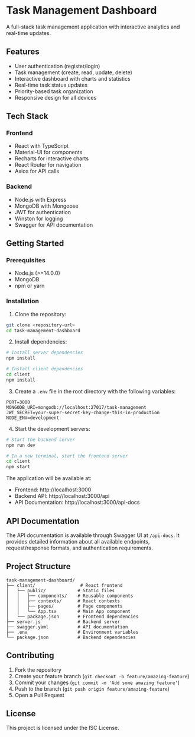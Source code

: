 # Task Management Dashboard

A full-stack task management application with interactive analytics and real-time updates.

## Features

- User authentication (register/login)
- Task management (create, read, update, delete)
- Interactive dashboard with charts and statistics
- Real-time task status updates
- Priority-based task organization
- Responsive design for all devices

## Tech Stack

### Frontend
- React with TypeScript
- Material-UI for components
- Recharts for interactive charts
- React Router for navigation
- Axios for API calls

### Backend
- Node.js with Express
- MongoDB with Mongoose
- JWT for authentication
- Winston for logging
- Swagger for API documentation

## Getting Started

### Prerequisites
- Node.js (>=14.0.0)
- MongoDB
- npm or yarn

### Installation

1. Clone the repository:
```bash
git clone <repository-url>
cd task-management-dashboard
```

2. Install dependencies:
```bash
# Install server dependencies
npm install

# Install client dependencies
cd client
npm install
```

3. Create a `.env` file in the root directory with the following variables:
```
PORT=3000
MONGODB_URI=mongodb://localhost:27017/task-management
JWT_SECRET=your-super-secret-key-change-this-in-production
NODE_ENV=development
```

4. Start the development servers:
```bash
# Start the backend server
npm run dev

# In a new terminal, start the frontend server
cd client
npm start
```

The application will be available at:
- Frontend: http://localhost:3000
- Backend API: http://localhost:3000/api
- API Documentation: http://localhost:3000/api-docs

## API Documentation

The API documentation is available through Swagger UI at `/api-docs`. It provides detailed information about all available endpoints, request/response formats, and authentication requirements.

## Project Structure

```
task-management-dashboard/
├── client/                 # React frontend
│   ├── public/            # Static files
│   │   ├── components/    # Reusable components
│   │   ├── contexts/      # React contexts
│   │   ├── pages/         # Page components
│   │   └── App.tsx        # Main App component
│   └── package.json       # Frontend dependencies
├── server.js              # Backend server
├── swagger.yaml           # API documentation
├── .env                   # Environment variables
└── package.json           # Backend dependencies
```

## Contributing

1. Fork the repository
2. Create your feature branch (`git checkout -b feature/amazing-feature`)
3. Commit your changes (`git commit -m 'Add some amazing feature'`)
4. Push to the branch (`git push origin feature/amazing-feature`)
5. Open a Pull Request

## License

This project is licensed under the ISC License. 